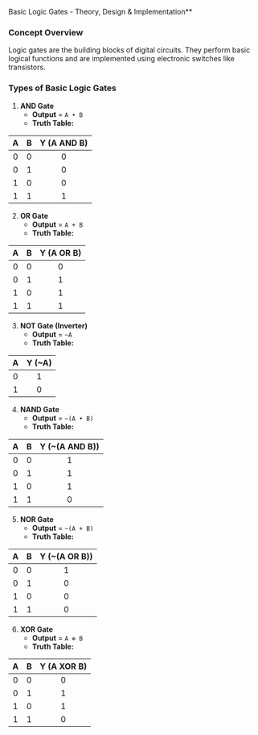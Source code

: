 Basic Logic Gates - Theory, Design & Implementation**

### Concept Overview
Logic gates are the building blocks of digital circuits. They perform basic logical functions and are implemented using electronic switches like transistors.

### Types of Basic Logic Gates
1. **AND Gate**
   - **Output** = `A • B`
   - **Truth Table:**

| A | B | Y (A AND B) |
|:-:|:-:|:------------:|
| 0 | 0 |      0       |
| 0 | 1 |      0       |
| 1 | 0 |      0       |
| 1 | 1 |      1       |

2. **OR Gate**
   - **Output** = `A + B`
   - **Truth Table:**

| A | B | Y (A OR B) |
|:-:|:-:|:-----------:|
| 0 | 0 |      0      |
| 0 | 1 |      1      |
| 1 | 0 |      1      |
| 1 | 1 |      1      |

3. **NOT Gate (Inverter)**
   - **Output** = `~A`
   - **Truth Table:**

| A | Y (~A) |
|:-:|:-------:|
| 0 |    1    |
| 1 |    0    |

4. **NAND Gate**
   - **Output** = `~(A • B)`
   - **Truth Table:**

| A | B | Y (~(A AND B)) |
|:-:|:-:|:---------------:|
| 0 | 0 |        1        |
| 0 | 1 |        1        |
| 1 | 0 |        1        |
| 1 | 1 |        0        |

5. **NOR Gate**
   - **Output** = `~(A + B)`
   - **Truth Table:**

| A | B | Y (~(A OR B)) |
|:-:|:-:|:--------------:|
| 0 | 0 |        1       |
| 0 | 1 |        0       |
| 1 | 0 |        0       |
| 1 | 1 |        0       |

6. **XOR Gate**
   - **Output** = `A ⊕ B`
   - **Truth Table:**

| A | B | Y (A XOR B) |
|:-:|:-:|:-------------:|
| 0 | 0 |       0       |
| 0 | 1 |       1       |
| 1 | 0 |       1       |
| 1 | 1 |       0       |

